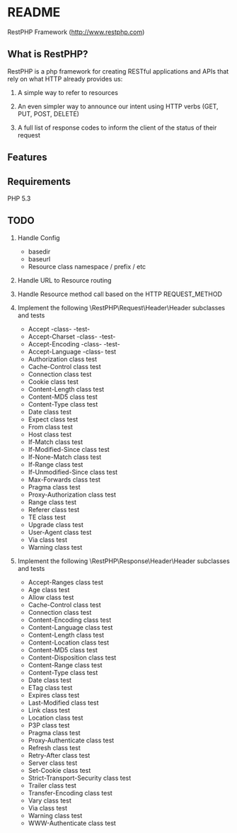 README
======

RestPHP Framework (http://www.restphp.com)

What is RestPHP?
----------------

RestPHP is a php framework for creating RESTful applications
and APIs that rely on what HTTP already provides us:

1. A simple way to refer to resources

2. An even simpler way to announce our intent using HTTP
   verbs (GET, PUT, POST, DELETE)

3. A full list of response codes to inform the client of the
   status of their request


Features
--------

Requirements
------------

PHP 5.3

TODO
----

1. Handle Config

    * basedir
    * baseurl
    * Resource class namespace / prefix / etc

2. Handle URL to Resource routing

3. Handle Resource method call based on the HTTP REQUEST_METHOD

4. Implement the following \RestPHP\Request\Header\Header
   subclasses and tests

    * Accept -class- -test-
    * Accept-Charset -class- -test-
    * Accept-Encoding -class- -test-
    * Accept-Language -class- test
    * Authorization class test
    * Cache-Control class test
    * Connection class test
    * Cookie class test
    * Content-Length class test
    * Content-MD5 class test
    * Content-Type class test
    * Date class test
    * Expect class test
    * From class test
    * Host class test
    * If-Match class test
    * If-Modified-Since class test
    * If-None-Match class test
    * If-Range class test
    * If-Unmodified-Since class test
    * Max-Forwards class test
    * Pragma class test
    * Proxy-Authorization class test
    * Range class test
    * Referer class test
    * TE class test
    * Upgrade class test
    * User-Agent class test
    * Via class test
    * Warning class test

5. Implement the following \RestPHP\Response\Header\Header
   subclasses and tests

    * Accept-Ranges class test
    * Age class test
    * Allow class test
    * Cache-Control class test
    * Connection class test
    * Content-Encoding class test
    * Content-Language class test
    * Content-Length class test
    * Content-Location class test
    * Content-MD5 class test
    * Content-Disposition class test
    * Content-Range class test
    * Content-Type class test
    * Date class test
    * ETag class test
    * Expires class test
    * Last-Modified class test
    * Link class test
    * Location class test
    * P3P class test
    * Pragma class test
    * Proxy-Authenticate class test
    * Refresh class test
    * Retry-After class test
    * Server class test
    * Set-Cookie class test
    * Strict-Transport-Security class test
    * Trailer class test
    * Transfer-Encoding class test
    * Vary class test
    * Via class test
    * Warning class test
    * WWW-Authenticate class test